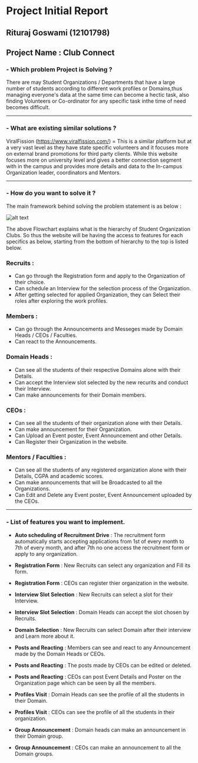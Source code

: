 # Project Initial Report

## Rituraj Goswami (12101798)

## Project Name : Club Connect

###  - Which problem Project is Solving ?

There are may Student Organizations / Departments that have a large number of students according to different work profiles or Domains,thus managing everyone's data at the same time can become a hectic task, also finding Volunteers or Co-ordinator for any specific task inthe time of need becomes difficult. 

<hr>

### - What are existing similar solutions ?

 ViralFission (https://www.viralfission.com/) = This is a similar platform but at a very vast level as they have state specific volunteers and it focuses more on external brand promotions for third party clients. While this website focuses more on university level and gives a better connection segment with in the campus and provides more details and data to the In-campus Organization leader, coordinators and Mentors.

<hr>

### - How do you want to solve it ?
The main framework behind solving the problem statement is as below : 

![alt text](https://github.com/Xta1neR/mern_bootcamp_2024/blob/main/02.Capstone_Project_Details/Rituraj_ClubConnect/readme%20assets/Strategy%20and%20planning.png)

The above Flowchart explains what is the hierarchy of Student Organization Clubs. So thus the website will be having the access to features for each specifics as below, starting from the bottom of hierarchy to the top is listed below. 


### Recruits : 
- Can go through the Registration form and apply to the Organization of their choice. 
- Can schedule an Interview for the selection process of the Organization. 
- After getting selected for applied Organization, they can Select their roles after exploring the work profiles. 

### Members : 
- Can go through the Announcements and Messeges made by Domain Heads / CEOs / Faculties. 
- Can react to the Announcements. 

### Domain Heads : 
- Can see all the students of their respective Domains alone with their Details. 
- Can accept the Interview slot selected by the new recurits and conduct their Interview. 
- Can make announcements for their Domain members. 

### CEOs : 
- Can see all the students of their organization alone with their Details.
- Can make announcement for their Organization. 
- Can Upload an Event poster, Event Announcement and other Details. 
- Can Register their Organization in the website.

### Mentors / Faculties : 
- Can see all the students of any registered organization alone with their Details, CGPA and academic scores.
- Can make announcements that will be Broadcasted to all the Organizations. 
- Can Edit and Delete any Event poster, Event Announcement uploaded by the CEOs.

<hr>

### - List of features you want to implement.

- **Auto scheduling of Recruitment Drive** : The recruitment form automatically starts accepting applications from 1st of every month to 7th of every month, and after 7th no one access the recruitment form or apply to any organization.

- **Registration Form** : New Recruits can select any organization and Fill its form.
- **Registration Form** : CEOs can register thier organization in the website.

- **Interview Slot Selection** : New Recruits can select a slot for their Interview.
- **Interview Slot Selection** : Domain Heads can accept the slot chosen by Recruits.

- **Domain Selection** : New Recruits can select Domain after their interview and Learn more about it.

- **Posts and Reacting** : Members can see and react to any Announcement made by the Domain Heads or CEOs.
- **Posts and Reacting** : The posts made by CEOs can be edited or deleted.
- **Posts and Reacting** : CEOs can post Event Details and Poster on the Organization page which can be seen by all the members.

- **Profiles Visit** : Domain Heads can see the profile of all the students in their Domain.
- **Profiles Visit** : CEOs can see the profile of all the students in their organization.

- **Group Announcement** : Domain heads can make an announcement in their Domain group.
- **Group Announcement** : CEOs can make an announcement to all the Domain groups.

